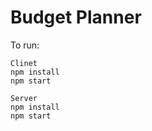 # Budget Planner

To run:

```
Clinet
npm install 
npm start 
```
```
Server
npm install 
npm start
```

